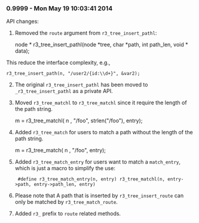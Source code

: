 ### 0.9999 - Mon May 19 10:03:41 2014

API changes:

1. Removed the `route` argument from `r3_tree_insert_pathl`:

    node * r3_tree_insert_pathl(node *tree, char *path, int path_len, void * data);

This reduce the interface complexity, e.g.,

    r3_tree_insert_path(n, "/user2/{id:\\d+}", &var2);

2. The original `r3_tree_insert_pathl` has been moved to `_r3_tree_insert_pathl` as a private API.

3. Moved `r3_tree_matchl` to `r3_tree_matchl` since it require the length of the path string.

    m = r3_tree_matchl( n , "/foo", strlen("/foo"), entry);

4. Added `r3_tree_match` for users to match a path without the length of the path string.

    m = r3_tree_match( n , "/foo", entry);

5. Added `r3_tree_match_entry` for users want to match a `match_entry`, which is just a macro to simplify the use:


        #define r3_tree_match_entry(n, entry) r3_tree_matchl(n, entry->path, entry->path_len, entry)


6. Please note that A path that is inserted by `r3_tree_insert_route` can only be matched by `r3_tree_match_route`.

7. Added `r3_` prefix to `route` related methods.


